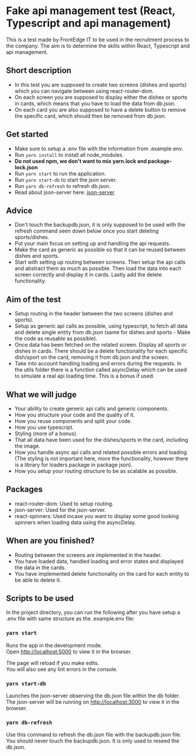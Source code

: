 # Fake api management test (React, Typescript and api management)

This is a test made by FrontEdge IT to be used in the recruitment process to the company. The aim is to determine the skills within React, Typescript and api management.

## Short description
  - In this test you are supposed to create two screens (dishes and sports) which you can navigate between using react-router-dom.
  - On each screen you are supposed to display either the dishes or sports in cards, which means that you have to load the data from db.json.
  - On each card you are also supposed to have a delete button to remove the specific card, which should then be removed from db.json.

## Get started
  - Make sure to setup a .env file with the information from .example.env.
  - Run `yarn install` to install all node_modules. 
  - **Do not used npm, we don't want to mix yarn.lock and package-lock.json**
  - Run `yarn start` to run the application.
  - Run `yarn start-db` to start the json server.
  - Run `yarn db-refresh` to refresh db.json.
  - Read about json-server here: [json-server](https://www.npmjs.com/package/json-server)

## Advice
  - Don't touch the backupdb.json, it is only supposed to be used with the refresh command seen down below once you start deleting sports/dishes.
  - Put your main focus on setting up and handling the api requests.
  - Make the card as generic as possible so that it can be reused between dishes and sports.
  - Start with setting up routing between screens. Then setup the api calls and abstract them as much as possible. Then load the data into each screen correctly and display it in cards. Lastly add the delete functionality. 

## Aim of the test
  - Setup routing in the header between the two screens (dishes and sports).
  - Setup as generic api calls as possible, using typescript, to fetch all data and delete single entity from db.json (same for dishes and sports - Make the code as reusable as possible). 
  - Once data has been fetched on the related screen. Display all sports or dishes in cards. There should be a delete functionality for each specific dish/sport on the card, removing it from db.json and the screen.
  - Take into account handling loading and errors during the requests. In the utils folder there is a function called asyncDelay which can be used to simulate a real api loading time. This is a bonus if used. 

## What we will judge
  - Your ability to create generic api calls and generic components.
  - How you structure your code and the quality of it. 
  - How you reuse components and split your code.
  - How you use typescript.
  - Styling (more of a bonus).
  - That all data have been used for the dishes/sports in the card, including the image.
  - How you handle async api calls and related possible errors and loading (The styling is not important here, more the functionality, however there is a library for loaders package in package json).
  - How you setup your routing structure to be as scalable as possible.

## Packages
  - react-router-dom: Used to setup routing.
  - json-server: Used for the json-server.
  - react-spinners: Used incase you want to display some good looking spinners when loading data using the asyncDelay. 

## When are you finished?
  - Routing between the screens are implemented in the header.
  - You have loaded data, handled loading and error states and displayed the data in the cards.
  - You have implemented delete functionality on the card for each entity to be able to delete it. 

## Scripts to be used

In the project directory, you can run the following after you have setup a .env file with same structure as the .example.env file:

### `yarn start`

Runs the app in the development mode.\
Open [http://localhost:5000](http://localhost:5000) to view it in the browser.

The page will reload if you make edits.\
You will also see any lint errors in the console.

### `yarn start-db`

Launches the json-server observing the db.json file within the db folder. 
The json-server will be running on [http://localhost:3000](http://localhost:3000) to view it in the browser.

### `yarn db-refresh`

Use this command to refresh the db.json file with the backupdb.json file. You should never touch the backupdb.json. It is only used to reseed the db.json.
